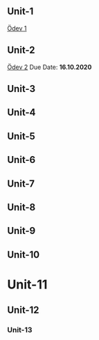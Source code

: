 ## Unit-1


[Ödev 1](Unit1-Practice1.pdf)

## Unit-2

[Ödev 2](Unit2-Practice1.pdf) Due Date: **16.10.2020**

## Unit-3

## Unit-4

## Unit-5

## Unit-6

## Unit-7

## Unit-8

## Unit-9

## Unit-10

# Unit-11

## Unit-12

### Unit-13